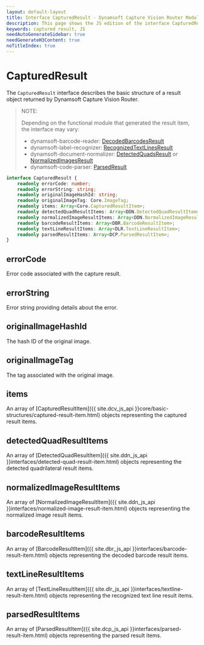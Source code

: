 ```yaml
---
layout: default-layout
title: Interface CapturedResult - Dynamsoft Capture Vision Router Module JS Edition API Reference
description: This page shows the JS edition of the interface CapturedResult in Dynamsoft Capture Vision Router Module.
keywords: captured result, JS
needAutoGenerateSidebar: true
needGenerateH3Content: true
noTitleIndex: true
---
```


# CapturedResult

The `CapturedResult` interface describes the basic structure of a result object returned by Dynamsoft Capture Vision Router.

> NOTE: 
> 
> Depending on the functional module that generated the result item, the interface may vary:
> 
> * dynamsoft-barcode-reader: [DecodedBarcodesResult](https://www.dynamsoft.com/barcode-reader/docs/web/programming/javascript/api-reference/interfaces/decoded-barcodes-result.html)
> * dynamsoft-label-recognizer: [RecognizedTextLinesResult](https://www.dynamsoft.com/label-recognition/docs/web/programming/javascript/api-reference/interfaces/recognized-textlines-result.html)
> * dynamsoft-document-normalizer: [DetectedQuadsResult](https://www.dynamsoft.com/document-normalizer/docs/web/programming/javascript/api-reference/interfaces/detected-quads-result.html) or [NormalizedImagesResult](https://www.dynamsoft.com/document-normalizer/docs/web/programming/javascript/api-reference/interfaces/normalized-images-result.html)
> * dynamsoft-code-parser: [ParsedResult](https://www.dynamsoft.com/code-parser/docs/web/programming/javascript/api-reference/interfaces/parsed-result.html)

```typescript
interface CapturedResult {
    readonly errorCode: number;
    readonly errorString: string;
    readonly originalImageHashId: string;
    readonly originalImageTag: Core.ImageTag;
    readonly items: Array<Core.CapturedResultItem>;
    readonly detectedQuadResultItems: Array<DDN.DetectedQuadResultItem>;
    readonly normalizedImageResultItems: Array<DDN.NormalizedImageResultItem>;
    readonly barcodeResultItems: Array<DBR.BarcodeResultItem>;
    readonly textLineResultItems: Array<DLR.TextLineResultItem>;
    readonly parsedResultItems: Array<DCP.ParsedResultItem>;
}
```

## errorCode

Error code associated with the capture result.

## errorString

Error string providing details about the error.

## originalImageHashId

The hash ID of the original image.

## originalImageTag

The tag associated with the original image.

## items

An array of [CapturedResultItem]({{ site.dcv_js_api }}core/basic-structures/captured-result-item.html) objects representing the captured result items.

## detectedQuadResultItems

An array of [DetectedQuadResultItem]({{ site.ddn_js_api }}interfaces/detected-quad-result-item.html) objects representing the detected quadrilateral result items.

## normalizedImageResultItems

An array of [NormalizedImageResultItem]({{ site.ddn_js_api }}interfaces/normalized-image-result-item.html) objects representing the normalized image result items.

## barcodeResultItems

An array of [BarcodeResultItem]({{ site.dbr_js_api }}interfaces/barcode-result-item.html) objects representing the decoded barcode result items.

## textLineResultItems

An array of [TextLineResultItem]({{ site.dlr_js_api }}interfaces/textline-result-item.html) objects representing the recognized text line result items.

## parsedResultItems

An array of [ParsedResultItem]({{ site.dcp_js_api }}interfaces/parsed-result-item.html) objects representing the parsed result items.